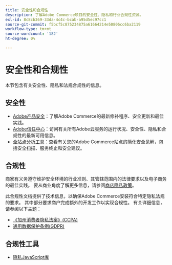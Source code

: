 ```yaml
---
title: 安全性和合规性
description: 了解Adobe Commerce项目的安全性、隐私和行业合规性资源。
exl-id: 8c8cb369-33da-4c4c-bcab-a95d5ec97cc1
source-git-commit: f5bcf5c875234875a61664214e50806cc6ba2119
workflow-type: tm+mt
source-wordcount: '182'
ht-degree: 0%

---
```


# 安全性和合规性

本节包含有关安全性、隐私和法规合规性的信息。

## 安全性

- [Adobe产品安全](https://helpx.adobe.com/security.html)：了解Adobe Commerce的最新修补程序、安全更新和最佳实践。
- [Adobe信任中心](https://www.adobe.com/trust.html)：访问有关所有Adobe云服务的运行状况、安全性、隐私和合规性的最新可用信息。
- [全站点分析工具](../tools/site-wide-analysis-tool/dashboard.md)：查看有关您的Adobe Commerce站点的简化安全见解，包括安全扫描、服务终止和安全建议。

## 合规性

商家有义务遵守维护安全环境的行业准则、其管辖范围内的法律要求以及电子商务的最佳实践。 要从商业角度了解更多信息，请参阅[商店隐私政策](https://experienceleague.adobe.com/docs/commerce-admin/start/compliance/privacy/privacy-policy.html)。

此合规性文档提供了技术信息，以确保Adobe Commerce安装符合特定隐私法规的要求。 其中部分要求商户完成额外的开发工作以实现合规性。 有关详细信息，请参阅以下主题：

- [《加州消费者隐私法案》(CCPA)](privacy/ccpa.md)
- [通用数据保护条例(GDPR)](privacy/gdpr.md)

## 合规性工具

- [隐私JavaScript库](privacy/javascript-library.md)
